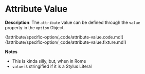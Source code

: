 # Attribute Value

__Description__: The `attribute` value can be defined through the `value` property in the `option` Object.

{!attribute/specific-option/_code/attribute-value.code.md!}
{!attribute/specific-option/_code/attribute-value.fixture.md!}

__Notes__

+ This is kinda silly, but, when in Rome
+ `value` is stringified if it is a Stylus Literal

<div class="cf"></div>
<div class="end-last"></div>

